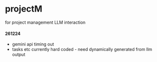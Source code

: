 # projectM
for project management LLM interaction

#### 261224
* gemini api timing out
* tasks etc currently hard coded - need dynamically generated from llm output
